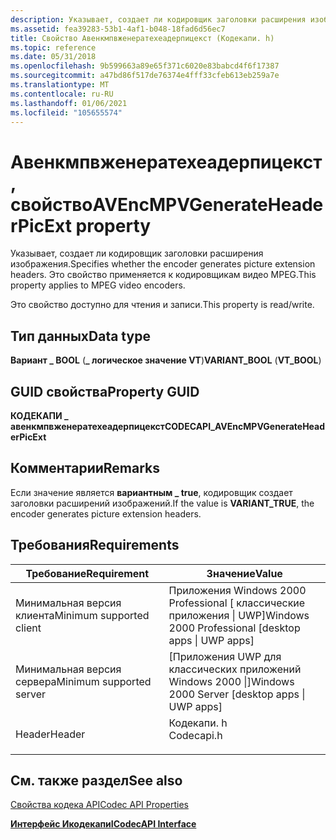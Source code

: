 ```yaml
---
description: Указывает, создает ли кодировщик заголовки расширения изображения. Это свойство применяется к кодировщикам видео MPEG.
ms.assetid: fea39283-53b1-4af1-b048-18fad6d56ec7
title: Свойство Авенкмпвженератехеадерпицекст (Кодекапи. h)
ms.topic: reference
ms.date: 05/31/2018
ms.openlocfilehash: 9b599663a89e65f371c6020e83babcd4f6f17387
ms.sourcegitcommit: a47bd86f517de76374e4fff33cfeb613eb259a7e
ms.translationtype: MT
ms.contentlocale: ru-RU
ms.lasthandoff: 01/06/2021
ms.locfileid: "105655574"
---
```

# <a name="avencmpvgenerateheaderpicext-property"></a><span data-ttu-id="9897b-104">Авенкмпвженератехеадерпицекст, свойство</span><span class="sxs-lookup"><span data-stu-id="9897b-104">AVEncMPVGenerateHeaderPicExt property</span></span>

<span data-ttu-id="9897b-105">Указывает, создает ли кодировщик заголовки расширения изображения.</span><span class="sxs-lookup"><span data-stu-id="9897b-105">Specifies whether the encoder generates picture extension headers.</span></span> <span data-ttu-id="9897b-106">Это свойство применяется к кодировщикам видео MPEG.</span><span class="sxs-lookup"><span data-stu-id="9897b-106">This property applies to MPEG video encoders.</span></span>

<span data-ttu-id="9897b-107">Это свойство доступно для чтения и записи.</span><span class="sxs-lookup"><span data-stu-id="9897b-107">This property is read/write.</span></span>

## <a name="data-type"></a><span data-ttu-id="9897b-108">Тип данных</span><span class="sxs-lookup"><span data-stu-id="9897b-108">Data type</span></span>

<span data-ttu-id="9897b-109">**Вариант \_ BOOL** (**\_ логическое значение VT**)</span><span class="sxs-lookup"><span data-stu-id="9897b-109">**VARIANT\_BOOL** (**VT\_BOOL**)</span></span>

## <a name="property-guid"></a><span data-ttu-id="9897b-110">GUID свойства</span><span class="sxs-lookup"><span data-stu-id="9897b-110">Property GUID</span></span>

<span data-ttu-id="9897b-111">**КОДЕКАПИ \_ авенкмпвженератехеадерпицекст**</span><span class="sxs-lookup"><span data-stu-id="9897b-111">**CODECAPI\_AVEncMPVGenerateHeaderPicExt**</span></span>

## <a name="remarks"></a><span data-ttu-id="9897b-112">Комментарии</span><span class="sxs-lookup"><span data-stu-id="9897b-112">Remarks</span></span>

<span data-ttu-id="9897b-113">Если значение является **вариантным \_ true**, кодировщик создает заголовки расширений изображений.</span><span class="sxs-lookup"><span data-stu-id="9897b-113">If the value is **VARIANT\_TRUE**, the encoder generates picture extension headers.</span></span>

## <a name="requirements"></a><span data-ttu-id="9897b-114">Требования</span><span class="sxs-lookup"><span data-stu-id="9897b-114">Requirements</span></span>



| <span data-ttu-id="9897b-115">Требование</span><span class="sxs-lookup"><span data-stu-id="9897b-115">Requirement</span></span> | <span data-ttu-id="9897b-116">Значение</span><span class="sxs-lookup"><span data-stu-id="9897b-116">Value</span></span> |
|-------------------------------------|---------------------------------------------------------------------------------------|
| <span data-ttu-id="9897b-117">Минимальная версия клиента</span><span class="sxs-lookup"><span data-stu-id="9897b-117">Minimum supported client</span></span><br/> | <span data-ttu-id="9897b-118">Приложения Windows 2000 Professional \[ классические приложения \| UWP\]</span><span class="sxs-lookup"><span data-stu-id="9897b-118">Windows 2000 Professional \[desktop apps \| UWP apps\]</span></span><br/>                     |
| <span data-ttu-id="9897b-119">Минимальная версия сервера</span><span class="sxs-lookup"><span data-stu-id="9897b-119">Minimum supported server</span></span><br/> | <span data-ttu-id="9897b-120">\[Приложения UWP для классических приложений Windows 2000 \|\]</span><span class="sxs-lookup"><span data-stu-id="9897b-120">Windows 2000 Server \[desktop apps \| UWP apps\]</span></span><br/>                           |
| <span data-ttu-id="9897b-121">Header</span><span class="sxs-lookup"><span data-stu-id="9897b-121">Header</span></span><br/>                   | <dl> <span data-ttu-id="9897b-122"><dt>Кодекапи. h</dt></span><span class="sxs-lookup"><span data-stu-id="9897b-122"><dt>Codecapi.h</dt></span></span> </dl> |



## <a name="see-also"></a><span data-ttu-id="9897b-123">См. также раздел</span><span class="sxs-lookup"><span data-stu-id="9897b-123">See also</span></span>

<dl> <dt>

[<span data-ttu-id="9897b-124">Свойства кодека API</span><span class="sxs-lookup"><span data-stu-id="9897b-124">Codec API Properties</span></span>](codec-api-properties.md)
</dt> <dt>

[<span data-ttu-id="9897b-125">**Интерфейс Икодекапи**</span><span class="sxs-lookup"><span data-stu-id="9897b-125">**ICodecAPI Interface**</span></span>](/windows/desktop/api/Strmif/nn-strmif-icodecapi)
</dt> </dl>

 

 




